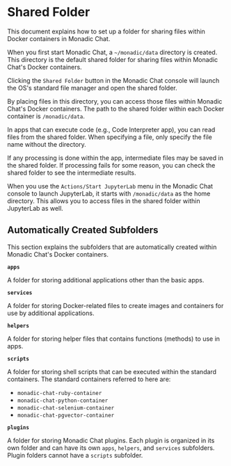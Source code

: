# Shared Folder

This document explains how to set up a folder for sharing files within Docker containers in Monadic Chat.

When you first start Monadic Chat, a `~/monadic/data` directory is created. This directory is the default shared folder for sharing files within Monadic Chat's Docker containers.

Clicking the `Shared Folder` button in the Monadic Chat console will launch the OS's standard file manager and open the shared folder.

By placing files in this directory, you can access those files within Monadic Chat's Docker containers. The path to the shared folder within each Docker container is `/monadic/data`.

In apps that can execute code (e.g., Code Interpreter app), you can read files from the shared folder. When specifying a file, only specify the file name without the directory.

If any processing is done within the app, intermediate files may be saved in the shared folder. If processing fails for some reason, you can check the shared folder to see the intermediate results.

When you use the `Actions/Start JupyterLab` menu in the Monadic Chat console to launch JupyterLab, it starts with `/monadic/data` as the home directory. This allows you to access files in the shared folder within JupyterLab as well.

## Automatically Created Subfolders

This section explains the subfolders that are automatically created within Monadic Chat's Docker containers.

**`apps`**

A folder for storing additional applications other than the basic apps.

**`services`**

A folder for storing Docker-related files to create images and containers for use by additional applications.

**`helpers`**

A folder for storing helper files that contains functions (methods) to use in apps.

**`scripts`**

A folder for storing shell scripts that can be executed within the standard containers. The standard containers referred to here are:

- `monadic-chat-ruby-container`
- `monadic-chat-python-container`
- `monadic-chat-selenium-container`
- `monadic-chat-pgvector-container`

**`plugins`**

A folder for storing Monadic Chat plugins. Each plugin is organized in its own folder and can have its own `apps`, `helpers`, and `services` subfolders. Plugin folders cannot have a `scripts` subfolder.
